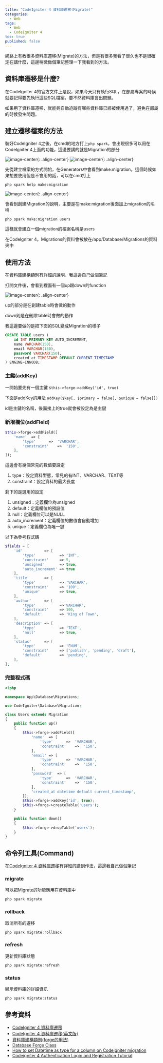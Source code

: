 ```yaml
---
title: "CodeIgniter 4 資料庫遷移(Migrate)"
categories:
  - Web
tags:
  - Web
  - CodeIgniter 4 
toc: true
published: false
---
```


網路上有教很多資料庫遷移(Migrate)的方法，但是有很多我看了很久也不是很確定在講什麼，這邊稍微做個筆記整理一下我看到的方法。

## 資料庫遷移是什麼?
在CodeIgniter 4的官方文件上是說，如果今天只有執行SQL，在部屬專案的時候就要記得要先執行這些SQL檔案，要不然資料庫會出問題。

如果用了資料庫遷移，就能夠自動追蹤有哪些資料庫已經被使用過了，避免在部屬的時候發生問題。

## 建立遷移檔案的方法
裝好CodeIgniter 4之後，在cmd的地方打上`php spark`，會出現很多可以用在CodeIgniter 4上面的功能，這邊要講的就是Migration的部分

![image-center]({{site.url}}{{site.baseurl}}/assets/images/CodeIgniter4/w6cZbYX.png){: .align-center}
![image-center]({{site.url}}{{site.baseurl}}/assets/images/CodeIgniter4/rTVIage.png){: .align-center}

先從建立檔案的方式開始，在Generators中會看到make:migration，這個時候如果想要使用但是不會用的話，可以在cmd打上

`php spark help make:migration`

![image-center]({{site.url}}{{site.baseurl}}/assets/images/CodeIgniter4/LnMOAGt.png){: .align-center}

會看到創建Migration的說明，主要是在make:migration後面加上migration的名稱

`php spark make:migration users`

這樣就會建立一個migration的檔案名稱是users

在CodeIgniter 4，Migrations的資料會被放在/app/Database/Migrations的資料夾中

## 使用方法
在[資料庫建構類別](https://monkenwu.github.io/codeIgniter4-taiwan-User-Guide/dbmgmt/forge.html#id7)有詳細的說明，我這邊自己做個筆記

打開文件後，會看到裡面有一個up跟down的function

![image-center]({{site.url}}{{site.baseurl}}/assets/images/CodeIgniter4/pTcHg14.png){: .align-center}

up的部分是在創建table時會做的動作

down則是在刪除table時會做的動作

我這邊要做的是把下面的SQL變成Migration的樣子

```sql
CREATE TABLE users (
    id INT PRIMARY KEY AUTO_INCREMENT,
    name VARCHAR(150),
    email VARCHAR(150),
    password VARCHAR(150),
    created_at TIMESTAMP DEFAULT CURRENT_TIMESTAMP
) ENGINE=INNODB;
```

### 主鍵(addKey)
一開始要先有一個主鍵
`$this->forge->addKey('id', true)`

下面是addKey的用法
`addKey($key[, $primary = false[, $unique = false]])`

id是主鍵的名稱，後面接上的true就會被設定為是主鍵

### 新增欄位(addField)
```php
$this->forge->addField([
    'name'	=> [
        'type'		=>	'VARCHAR',
        'constraint'	=>	'150',
    ],
]);
```
這邊會有幾個常見的數值要設定
1. type：設定資料型態，常見的有INT、VARCHAR、TEXT等
2. constraint：設定資料的最大長度

剩下的是選用的設定
1. unsigned：定義欄位為unsigned
2. default：定義欄位的預設值
3. null：定義欄位可以是NULL
4. auto_increment：定義欄位的數值會自動增加
5. unique：定義欄位為唯一鍵

以下為參考程式碼
```php
$fields = [
    'id'          => [
        'type'           => 'INT',
        'constraint'     => 5,
        'unsigned'       => true,
        'auto_increment' => true
    ],
    'title'       => [
        'type'           => 'VARCHAR',
        'constraint'     => '100',
        'unique'         => true,
    ],
    'author'      => [
        'type'           =>'VARCHAR',
        'constraint'     => 100,
        'default'        => 'King of Town',
    ],
    'description' => [
        'type'           => 'TEXT',
        'null'           => true,
    ],
    'status'      => [
        'type'           => 'ENUM',
        'constraint'     => ['publish', 'pending', 'draft'],
        'default'        => 'pending',
    ],
];
```

### 完整程式碼
```php
<?php

namespace App\Database\Migrations;

use CodeIgniter\Database\Migration;

class Users extends Migration
{
	public function up()
	{
		$this->forge->addField([
			'name'	=> [
				'type'		=>	'VARCHAR',
				'constraint'	=>	'150',
			],
			'email'	=> [
				'type'		=>	'VARCHAR',
				'constraint'	=>	'150',
			],
			'password'	=> [
				'type'		=>	'VARCHAR',
				'constraint'	=>	'150',
			],
			'created_at datetime default current_timestamp',
		]);
		$this->forge->addKey('id', true);
		$this->forge->createTable('users');
	}

	public function down()
	{
		$this->forge->dropTable('users');
	}
}
```

## 命令列工具(Command)
在[CodeIgniter 4 資料庫遷移](https://monkenwu.github.io/codeIgniter4-taiwan-User-Guide/dbmgmt/migration.html)有詳細的講到作法，這邊我自己做個筆記

### migrate
可以把Migrate的功能應用在資料庫中
```bash
php spark migrate
```

### rollback
取消所有的遷移
```bash
php spark migrate:rollback
```

### refresh
更新資料庫狀態
```bash
php spark migrate:refresh
```

### status
顯示資料庫的詳細資訊
```bash
php spark migrate:status
```

## 參考資料
- [CodeIgniter 4 資料庫遷移](https://monkenwu.github.io/codeIgniter4-taiwan-User-Guide/dbmgmt/migration.html)
- [CodeIgniter 4 資料庫遷移(英文版)](https://codeigniter4.github.io/userguide/dbmgmt/migration.html)
- [資料庫建構類別(forge的用法)](https://monkenwu.github.io/codeIgniter4-taiwan-User-Guide/dbmgmt/forge.html#id7)
- [Database Forge Class](https://codeigniter4.github.io/userguide/dbmgmt/forge.html#adding-keys)
- [How to set Datetime as type for a column on Codeigniter migration](https://stackoverflow.com/questions/42303416/how-to-set-datetime-as-type-for-a-column-on-codeigniter-migration/62369801)
- [Codeigniter 4 Authentication Login and Registration Tutorial](https://www.positronx.io/codeigniter-authentication-login-and-registration-tutorial/) 
